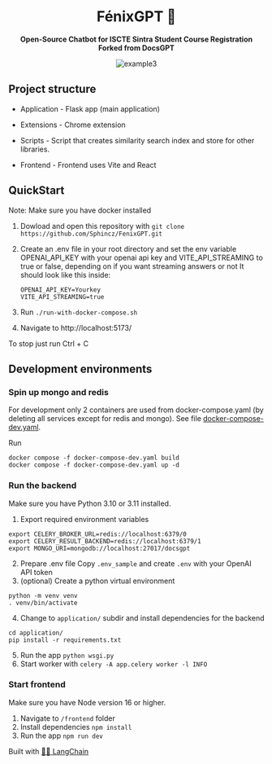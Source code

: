 <h1 align="center">
  FénixGPT 🦖
</h1>

<p align="center">
  <strong>Open-Source Chatbot for ISCTE Sintra Student Course Registration</strong>
  <br/>
  <strong>Forked from DocsGPT</strong>
</p>

<div align="center">

  ![example3](https://img.shields.io/github/license/arc53/docsgpt)</a>
  
</div>

## Project structure
- Application - Flask app (main application)

- Extensions - Chrome extension

- Scripts - Script that creates similarity search index and store for other libraries. 

- Frontend - Frontend uses Vite and React

## QuickStart

Note: Make sure you have docker installed

1. Dowload and open this repository with `git clone https://github.com/Sphincz/FenixGPT.git`
2. Create an .env file in your root directory and set the env variable OPENAI_API_KEY with your openai api key and  VITE_API_STREAMING to true or false, depending on if you want streaming answers or not
   It should look like this inside:
   
   ```
   OPENAI_API_KEY=Yourkey
   VITE_API_STREAMING=true
   ```
3. Run `./run-with-docker-compose.sh`
4. Navigate to http://localhost:5173/

To stop just run Ctrl + C

## Development environments

### Spin up mongo and redis
For development only 2 containers are used from docker-compose.yaml (by deleting all services except for redis and mongo). 
See file [docker-compose-dev.yaml](./docker-compose-dev.yaml).

Run
```
docker compose -f docker-compose-dev.yaml build
docker compose -f docker-compose-dev.yaml up -d
```

### Run the backend

Make sure you have Python 3.10 or 3.11 installed.

1. Export required environment variables
```commandline
export CELERY_BROKER_URL=redis://localhost:6379/0   
export CELERY_RESULT_BACKEND=redis://localhost:6379/1
export MONGO_URI=mongodb://localhost:27017/docsgpt
```
2. Prepare .env file
Copy `.env_sample` and create `.env` with your OpenAI API token
3. (optional) Create a python virtual environment
```commandline
python -m venv venv
. venv/bin/activate
```
4. Change to `application/` subdir and install dependencies for the backend
```commandline
cd application/ 
pip install -r requirements.txt
```
5. Run the app `python wsgi.py`
6. Start worker with `celery -A app.celery worker -l INFO`

### Start frontend 
Make sure you have Node version 16 or higher.

1. Navigate to `/frontend` folder
2. Install dependencies
`npm install`
3. Run the app 
`npm run dev`

Built with [🦜️🔗 LangChain](https://github.com/hwchase17/langchain)

